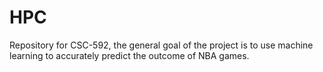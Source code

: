 # HPC
Repository for CSC-592, the general goal of the project is to use machine learning to accurately predict the outcome of NBA games.
